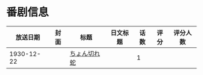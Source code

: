 # 番剧信息

|放送日期|封面|标题|日文标题|话数|评分|评分人数|
|---|---|---|---|---|---|---|
|1930-12-22||[ちょん切れ蛇](https://bangumi.tv/subject/258895)||1|||
